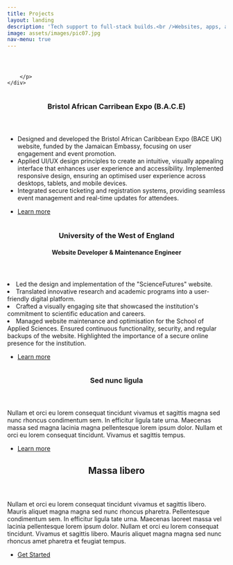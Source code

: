 ```yaml
---
title: Projects
layout: landing
description: 'Tech support to full-stack builds.<br />Websites, apps, and hardware care.'
image: assets/images/pic07.jpg
nav-menu: true
---
```


<!-- Main -->
<div id="main">

<!-- One -->
<section id="one">
	<div class="inner">
		<header class="major">
			<h2></h2>
		</header>
		<p>
			
		</p>
	</div>
</section>

<!-- Two -->
<section id="two" class="spotlights">
	<section>
		<a href="generic.html" class="image">
			<img src="{% link assets/images/pic08.jpg %}" alt="" data-position="center center" />
		</a>
		<div class="content">
			<div class="inner">
				<header class="major">
					<h3>Bristol African Carribean Expo (B.A.C.E)</h3>
				</header>
				<p><ul>
  			<li>Designed and developed the Bristol African Caribbean Expo (BACE UK) website, 
				funded by the Jamaican Embassy, focusing on user engagement and event 
				promotion.</li>
  			<li>Applied UI/UX design principles to create an intuitive, visually appealing interface 
				that enhances user experience and accessibility. Implemented responsive design, 
				ensuring an optimised user experience across desktops, tablets, and mobile devices. </li>
  			<li>Integrated secure ticketing and registration systems, providing seamless event 
				management and real-time updates for attendees.</li>
			</ul> </p>
				<ul class="actions">
					<li><a href="generic.html" class="button">Learn more</a></li>
				</ul>
			</div>
		</div>
	</section>
	<section>
		<a href="generic.html" class="image">
			<img src="{% link assets/images/pic09.jpg %}" alt="" data-position="top center" />
		</a>
		<div class="content">
			<div class="inner">
				<header class="major">
					<h3>University of the West of England</h3>
					<h4>Website Developer & Maintenance Engineer</h4>				</header>
				<p>		
				<li>Led the design and implementation of the "ScienceFutures" website. </li>
  				<li>Translated innovative research and academic programs into a user-friendly 
					digital platform. </li>
  				<li>Crafted a visually engaging site that showcased the institution's commitment to 
					scientific education and careers. </li>
					<li>Managed website maintenance and optimisation for the School of Applied Sciences. 
					Ensured continuous functionality, security, and regular backups of the website. 
					Highlighted the importance of a secure online presence for the institution. </li></p>
				<ul class="actions">
					<li><a href="Post(1).html" class="button">Learn more</a></li>
				</ul>
			</div>
		</div>
	</section>
	<section>
		<a href="generic.html" class="image">
			<img src="{% link assets/images/pic10.jpg %}" alt="" data-position="25% 25%" />
		</a>
		<div class="content">
			<div class="inner">
				<header class="major">
					<h3>Sed nunc ligula</h3>
				</header>
				<p>Nullam et orci eu lorem consequat tincidunt vivamus et sagittis magna sed nunc rhoncus condimentum sem. In efficitur ligula tate urna. Maecenas massa sed magna lacinia magna pellentesque lorem ipsum dolor. Nullam et orci eu lorem consequat tincidunt. Vivamus et sagittis tempus.</p>
				<ul class="actions">
					<li><a href="generic.html" class="button">Learn more</a></li>
				</ul>
			</div>
		</div>
	</section>
</section>

<!-- Three -->
<section id="three">
	<div class="inner">
		<header class="major">
			<h2>Massa libero</h2>
		</header>
		<p>Nullam et orci eu lorem consequat tincidunt vivamus et sagittis libero. Mauris aliquet magna magna sed nunc rhoncus pharetra. Pellentesque condimentum sem. In efficitur ligula tate urna. Maecenas laoreet massa vel lacinia pellentesque lorem ipsum dolor. Nullam et orci eu lorem consequat tincidunt. Vivamus et sagittis libero. Mauris aliquet magna magna sed nunc rhoncus amet pharetra et feugiat tempus.</p>
		<ul class="actions">
			<li><a href="generic.html" class="button next">Get Started</a></li>
		</ul>
	</div>
</section>

</div>
